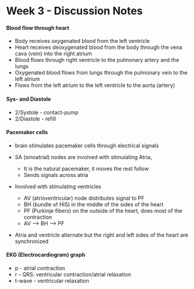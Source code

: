 # Week 3 - Discussion Notes

#### Blood flow through heart

* Body receives oxygenated blood from the left ventricle
* Heart receives deoxygenated blood from the body through the vena cava (vein) into the right atrium
* Blood flows through right ventricle to the pulmonary artery and the lungs
* Oxygenated blood flows from lungs through the pulmonary vein to the left atrium
* Flows from the left atrium to the left ventricle to the aorta (artery)

#### Sys- and Diastole

* 2/Systole - contact-pump
* 2/Diastole - refill

#### Pacemaker cells

* brain stimulates pacemaker cells through electrical signals


* SA (sinoatrial) nodes are involved with stimulating Atria, 
  * It is the natural pacemaker, it moves the rest follow
  * Sends signals across atria
* Involved with stimulating ventricles
  * AV (atrioventricular) node distributes signal to PF
  * BH (bundle of HIS) in the middle of the sides of the heart
  * PF (Purkinje fibers) on the outside of the heart, does most of the contraction
  * AV --> BH --> PF
* Atria and ventricle alternate but the right and left sides of the heart are synchronized

#### EKG (Electrocardiogram) graph

* p - atrial contraction
* r - QRS: ventricular contraction/atrial relaxation
* t-wave - ventricular relaxation

#### 

